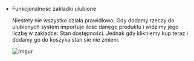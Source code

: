 * Funkcjonalność zakładki ulubione

    Niestety nie wszystko działa prawidłowo. Gdy dodamy rzeczy do ulubionych system importuje ilość danego produktu i widzimy 
    jego liczbę w zakładce: Stan dostępności. Jednak gdy klikniemy kup teraz i dodamy go do koszyka stan sie nie zmieni.
    

    ![Imgur](https://i.imgur.com/eGRFRXM.png)